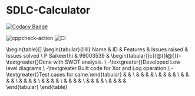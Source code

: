 # SDLC-Calculator
[![Codacy Badge](https://api.codacy.com/project/badge/Grade/3b20c7c3ec7f4734b42cc0d04dcf3fb2)](https://app.codacy.com/manual/99003550/SDLC-Calculator?utm_source=github.com&utm_medium=referral&utm_content=99003550/SDLC-Calculator&utm_campaign=Badge_Grade_Dashboard)


![cppcheck-action](https://github.com/99003550/SDLC-Calculator/workflows/cppcheck-action/badge.svg)
![CI](https://github.com/99003550/SDLC-Calculator/workflows/CI/badge.svg)



\begin{table}[]
\begin{tabular}{lllll}
Name         & ID       & Features                                                                                                                                                                                                                            & Issues raised & Issues solved \\
P Saikeerthi & 99003539 & \begin{tabular}[c]{@{}l@{}}-\textgreater{}Done with SWOT analysis.         \\ -\textgreater{}Developed Low level diagrams.\\ -\textgreater Built code for Xor and Log operation.\\ -\textgreater{}Test cases for same.\end{tabular} &               &               \\
             &          &                                                                                                                                                                                                                                     &               &               \\
             &          &                                                                                                                                                                                                                                     &               &               \\
             &          &                                                                                                                                                                                                                                     &               &               \\
             &          &                                                                                                                                                                                                                                     &               &               \\
             &          &                                                                                                                                                                                                                                     &               &               \\
             &          &                                                                                                                                                                                                                                     &               &               \\
             &          &                                                                                                                                                                                                                                     &               &               \\
             &          &                                                                                                                                                                                                                                     &               &              
\end{tabular}
\end{table}

